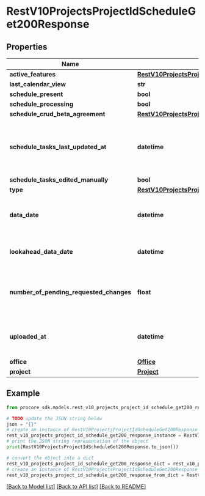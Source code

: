 # RestV10ProjectsProjectIdScheduleGet200Response


## Properties

Name | Type | Description | Notes
------------ | ------------- | ------------- | -------------
**active_features** | [**RestV10ProjectsProjectIdScheduleGet200ResponseActiveFeatures**](RestV10ProjectsProjectIdScheduleGet200ResponseActiveFeatures.md) |  | [optional] 
**last_calendar_view** | **str** |  | [optional] 
**schedule_present** | **bool** |  | [optional] 
**schedule_processing** | **bool** |  | [optional] 
**schedule_crud_beta_agreement** | [**RestV10ProjectsProjectIdScheduleGet200ResponseScheduleCrudBetaAgreement**](RestV10ProjectsProjectIdScheduleGet200ResponseScheduleCrudBetaAgreement.md) |  | [optional] 
**schedule_tasks_last_updated_at** | **datetime** | Timestamp of the most recent change to any task in the Schedule. | [optional] 
**schedule_tasks_edited_manually** | **bool** |  | [optional] 
**type** | [**RestV10ProjectsProjectIdScheduleGet200ResponseType**](RestV10ProjectsProjectIdScheduleGet200ResponseType.md) |  | [optional] 
**data_date** | **datetime** | The data datetime of the last imported schedule. | [optional] 
**lookahead_data_date** | **datetime** | The Lookahead&#39;s data datetime. | [optional] 
**number_of_pending_requested_changes** | **float** | The number of pending Requested Changes for the given user. | [optional] 
**uploaded_at** | **datetime** | The upload datetime of the last imported schedule. | [optional] 
**office** | [**Office**](Office.md) |  | [optional] 
**project** | [**Project**](Project.md) |  | [optional] 

## Example

```python
from procore_sdk.models.rest_v10_projects_project_id_schedule_get200_response import RestV10ProjectsProjectIdScheduleGet200Response

# TODO update the JSON string below
json = "{}"
# create an instance of RestV10ProjectsProjectIdScheduleGet200Response from a JSON string
rest_v10_projects_project_id_schedule_get200_response_instance = RestV10ProjectsProjectIdScheduleGet200Response.from_json(json)
# print the JSON string representation of the object
print(RestV10ProjectsProjectIdScheduleGet200Response.to_json())

# convert the object into a dict
rest_v10_projects_project_id_schedule_get200_response_dict = rest_v10_projects_project_id_schedule_get200_response_instance.to_dict()
# create an instance of RestV10ProjectsProjectIdScheduleGet200Response from a dict
rest_v10_projects_project_id_schedule_get200_response_from_dict = RestV10ProjectsProjectIdScheduleGet200Response.from_dict(rest_v10_projects_project_id_schedule_get200_response_dict)
```
[[Back to Model list]](../README.md#documentation-for-models) [[Back to API list]](../README.md#documentation-for-api-endpoints) [[Back to README]](../README.md)


